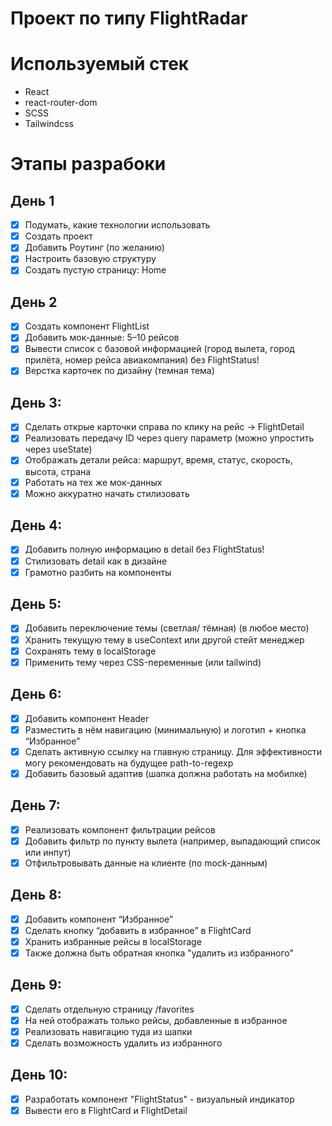 # Проект по типу FlightRadar

# Используемый стек

- React
- react-router-dom
- SCSS
- Tailwindcss

# Этапы разрабоки

## День 1

- [x] Подумать, какие технологии использовать
- [x] Создать проект
- [x] Добавить Роутинг (по желанию)
- [x] Настроить базовую структуру
- [x] Создать пустую страницу: Home

## День 2

- [x] Создать компонент FlightList
- [x] Добавить мок-данные: 5–10 рейсов
- [x] Вывести список с базовой информацией (город вылета, город прилёта, номер
      рейса авиакомпания) без FlightStatus!
- [x] Верстка карточек по дизайну (темная тема)

## День 3:

- [x] Сделать открые карточки справа по клику на рейс → FlightDetail
- [x] Реализовать передачу ID через query параметр (можно упростить через
      useState)
- [x] Отображать детали рейса: маршрут, время, статус, скорость, высота, страна
- [x] Работать на тех же мок-данных
- [x] Можно аккуратно начать стилизовать

## День 4:

- [x] Добавить полную информацию в detail без FlightStatus!
- [x] Стилизовать detail как в дизайне
- [x] Грамотно разбить на компоненты

## День 5:

- [x] Добавить переключение темы (светлая/ тёмная) (в любое место)
- [x] Хранить текущую тему в useContext или другой стейт менеджер
- [x] Сохранять тему в localStorage
- [x] Применить тему через CSS-переменные (или tailwind)

## День 6:

- [x] Добавить компонент Header
- [x] Разместить в нём навигацию (минимальную) и логотип + кнопка “Избранное”
- [x] Сделать активную ссылку на главную страницу. Для эффективности могу
      рекомендовать на будущее path-to-regexp
- [x] Добавить базовый адаптив (шапка должна работать на мобилке)

## День 7:

- [x] Реализовать компонент фильтрации рейсов
- [x] Добавить фильтр по пункту вылета (например, выпадающий список или инпут)
- [x] Отфильтровывать данные на клиенте (по mock-данным)

## День 8:

- [x] Добавить компонент “Избранное”
- [x] Сделать кнопку “добавить в избранное” в FlightCard
- [x] Хранить избранные рейсы в localStorage
- [x] Также должна быть обратная кнопка "удалить из избранного"

## День 9:

- [x] Сделать отдельную страницу /favorites
- [x] На ней отображать только рейсы, добавленные в избранное
- [x] Реализовать навигацию туда из шапки
- [x] Сделать возможность удалить из избранного

## День 10:

- [x] Разработать компонент "FlightStatus" - визуальный индикатор
- [x] Вывести его в FlightCard и FlightDetail
